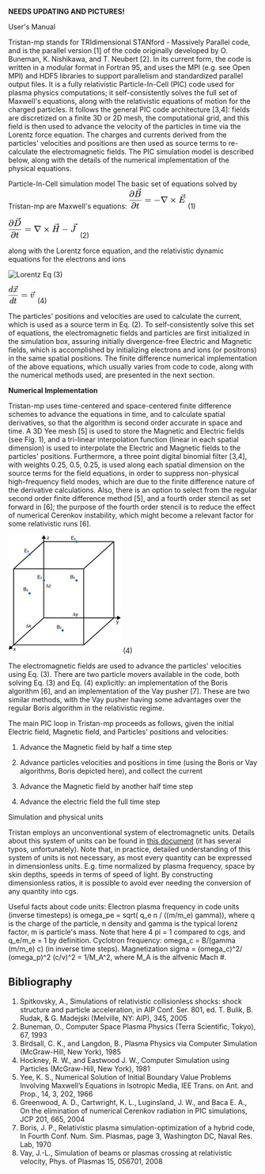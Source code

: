 **NEEDS UPDATING AND PICTURES!**

User's Manual

Tristan-mp stands for TRIdimensional STANford - Massively Parallel code, and is the parallel version [1] of the code originally developed by O. Buneman, K. Nishikawa, and T. Neubert [2]. In its current form, the code is written in a modular format in Fortran 95, and uses the MPI (e.g. see Open MPI) and HDF5 libraries to support parallelism and standardized parallel output files. It is a fully relativistic Particle-In-Cell (PIC) code used for plasma physics computations; it self-consistently solves the full set of Maxwell's equations, along with the relativistic equations of motion for the charged particles. It follows the general PIC code architecture [3,4]: fields are discretized on a finite 3D or 2D mesh, the computational grid, and this field is then used to advance the velocity of the particles in time via the Lorentz force equation. The charges and currents derived from the particles' velocities and positions are then used as source terms to re-calculate the electromagnetic fields. The PIC simulation model is described below, along with the details of the numerical implementation of the physical equations.

Particle-In-Cell simulation model
The basic set of equations solved by Tristan-mp are Maxwell's equations:
![Maxwell Eq 1](_img/MaxwellEQ1.png) (1)

![Maxwell Eq 2](_img/maxwellEQ2.png) (2)

along with the Lorentz force equation, and the relativistic dynamic equations for the electrons and ions

![Lorentz Eq](_img/LorentzEz.png) (3)

![Position Eq](_img/position.png) (4)

The particles' positions and velocities are used to calculate the current, which is used as a source term in Eq. (2). To self-consistently solve this set of equations, the electromagnetic fields and particles are first initialized in the simulation box, assuring initially divergence-free Electric and Magnetic fields, which is accomplished by initializing electrons and ions (or positrons) in the same spatial positions. The finite difference numerical implementation of the above equations, which usually varies from code to code, along with the numerical methods used, are presented in the next section.

**Numerical Implementation**

Tristan-mp uses time-centered and space-centered finite difference schemes to advance the equations in time, and to calculate spatial derivatives, so that the algorithm is second order accurate in space and time. A 3D Yee mesh [5] is used to store the Magnetic and Electric fields (see Fig. 1), and a tri-linear interpolation function (linear in each spatial dimension) is used to interpolate the Electric and Magnetic fields to the particles' positions. Furthermore, a three point digital binomial filter [3,4], with weights 0.25, 0.5, 0.25, is used along each spatial dimension on the source terms for the field equations, in order to suppress non-physical high-frequency field modes, which are due to the finite difference nature of the derivative calculations. Also, there is an option to select from the regular second order finite difference method [5], and a fourth order stencil as set forward in [6]; the purpose of the fourth order stencil is to reduce the effect of numerical Cerenkov instability, which might become a relevant factor for some relativistic runs [6].

![Yee Mesh](_img/YeeMesh.jpg) (4)

The electromagnetic fields are used to advance the particles' velocities using Eq. (3). There are two particle movers available in the code, both solving Eq. (3) and Eq. (4) explicitly: an implementation of the Boris algorithm [6], and an implementation of the Vay pusher [7]. These are two similar methods, with the Vay pusher having some advantages over the regular Boris algorithm in the relativistic regime.

The main PIC loop in Tristan-mp proceeds as follows, given the initial Electric field, Magnetic field, and Particles' positions and velocities:
1. Advance the Magnetic field by half a time step

2. Advance particles velocities and positions in time (using the Boris or Vay algorithms, Boris depicted here), and collect the current

3. Advance the Magnetic field by another half time step

4. Advance the electric field the full time step

Simulation and physical units

Tristan employs an unconventional system of electromagnetic units. Details about this system of units can be found in [this document](_pdf/tristan_units.pdf) (it has several typos, unfortunately). Note that, in practice, detailed understanding of this system of units is not necessary, as most every quantity can be expressed in dimensionless units. E.g. time normalized by plasma frequency, space by skin depths, speeds in terms of speed of light. By constructing dimensionless ratios, it is possible to avoid ever needing the conversion of any quantity into cgs.

Useful facts about code units: Electron plasma frequency in code units (inverse timesteps) is omega_pe = sqrt( q_e n / ((m/m_e) gamma)), where q is the charge of the particle, n density and gamma is the typical lorenz factor, m is particle's mass. Note that here 4 pi = 1 compared to cgs, and q_e/m_e = 1 by definition.
Cyclotron frequency: omega_c = B/(gamma (m/m_e) c) (in inverse time steps). Magnetization sigma = (omega_c)^2/ (omega_p)^2 (c/v)^2 = 1/M_A^2, where M_A is the alfvenic Mach #.

## Bibliography
1. Spitkovsky, A., Simulations of relativistic collisionless shocks: shock structure and particle acceleration, in AIP Conf. Ser. 801, ed. T. Bulik, B. Rudak, & G. Madejski (Melville, NY: AIP), 345, 2005
2. Buneman, O., Computer Space Plasma Physics (Terra Scientific, Tokyo), 67, 1993
3. Birdsall, C. K., and Langdon, B., Plasma Physics via Computer Simulation (McGraw-Hill, New York), 1985
4. Hockney, R. W., and Eastwood J. W., Computer Simulation using Particles (McGraw-Hill, New York), 1981
5. Yee, K. S., Numerical Solution of Initial Boundary Value Problems Involving Maxwell’s Equations in Isotropic Media, IEE Trans. on Ant. and Prop., 14, 3, 202, 1966
6. Greenwood, A. D., Cartwright, K. L., Luginsland, J. W., and Baca E. A., On the elimination of numerical Cerenkov radiation in PIC simulations, JCP 201, 665, 2004
7. Boris, J. P., Relativistic plasma simulation-optimization of a hybrid code, In Fourth Conf. Num. Sim. Plasmas, page 3, Washington DC, Naval Res. Lab, 1970
8. Vay, J.-L., Simulation of beams or plasmas crossing at relativistic velocity, Phys. of Plasmas 15, 056701, 2008
